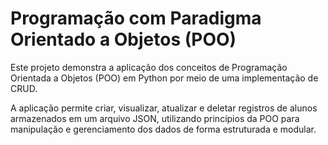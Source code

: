 # Programação com Paradigma Orientado a Objetos (POO)

Este projeto demonstra a aplicação dos conceitos de Programação Orientada a Objetos (POO) em Python por meio de uma implementação de CRUD.

A aplicação permite criar, visualizar, atualizar e deletar registros de alunos armazenados em um arquivo JSON, utilizando princípios da POO para manipulação e gerenciamento dos dados de forma estruturada e modular.
